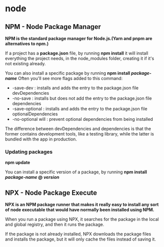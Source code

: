 # node

## NPM - Node Package Manager

**NPM is the standard package manager for Node.js.(Yarn and pnpm are alternatives to npm.)**

If a project has a **package.json** file, by running **npm install** it will install everything the project needs, in the node_modules folder, creating it if it's not existing already.

You can also install a specific package by running **npm install _package-name_**
Often you'll see more flags added to this command:

- -save-dev : installs and adds the entry to the package.json file devDependencies
- -no-save : installs but does not add the entry to the package.json file dependencies
- -save-optional : installs and adds the entry to the package.json file optionalDependencies
- -no-optional will : prevent optional dependencies from being installed

The difference between devDependencies and dependencies is that the former contains development tools, like a testing library, while the latter is bundled with the app in production.

### Updating packages

**npm update**

You can install a specific version of a package, by running **npm install _package-name_ @ _version_**

## NPX - Node Package Execute

**NPX is an NPM package runner that makes it really easy to install any sort of node executable that would have normally been installed using NPM.**

When you run a package using NPX, it searches for the package in the local and global registry, and then it runs the package.

If the package is not already installed, NPX downloads the package files and installs the package, but it will only cache the files instead of saving it.
